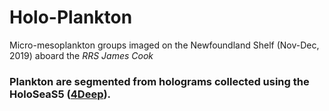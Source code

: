 # Holo-Plankton
Micro-mesoplankton groups imaged on the Newfoundland Shelf (Nov-Dec, 2019) aboard the *RRS James Cook*
 
### Plankton are segmented from holograms collected using the HoloSeaS5 ([4Deep](http://4-deep.com/)).


